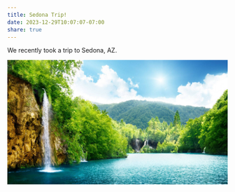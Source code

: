 ```yaml
---
title: Sedona Trip!
date: 2023-12-29T10:07:07-07:00
share: true
---
```


We recently took a trip to Sedona, AZ.

![What Sedona doesn't look like](../../images/nature.jpg)